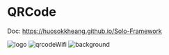 # QRCode

Doc: https://huosokkheang.github.io/Solo-Framework

![logo](https://user-images.githubusercontent.com/35053923/216534163-8e7b90c2-a016-4fac-a251-3f990ac07526.png)
![qrcodeWifi](https://user-images.githubusercontent.com/35053923/216534180-811006f9-01c5-42b2-80c0-ae0db5e0a3d4.png)
![background](https://user-images.githubusercontent.com/35053923/216534188-447d0108-7dcc-4839-b20a-3974754435b6.png)
